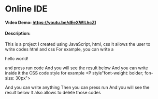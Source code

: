# Online IDE
#### Video Demo:  https://youtu.be/dEeXWlLhcZI
#### Description:
This is a project I created using JavaScript, html, css
It allows the user to write codes html and css
For example, you can write a <p>hello world!</p> 
and press run code
And you will see the result below
And you can write inside it the CSS code style
for example <P style"font-weight: bolder; fon-size: 30px"></p>
And you can write anything
Then you can press run
And you will see the result below
It also allows to delete those codes
